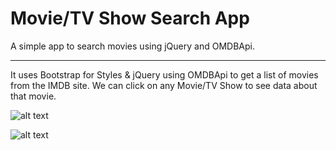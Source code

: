 # Movie/TV Show Search App
A simple app to search movies using jQuery and OMDBApi.

---------------------------------------------------------

It uses Bootstrap for Styles & jQuery using OMDBApi to get a list of movies from the IMDB site.
We can click on any Movie/TV Show to see data about that movie.

![alt text](https://i.imgur.com/0YWN3GH.jpg)

![alt text](https://i.imgur.com/P0ePdBm.png)
